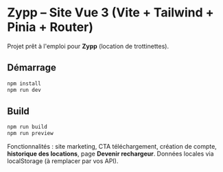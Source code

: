 
# Zypp – Site Vue 3 (Vite + Tailwind + Pinia + Router)

Projet prêt à l'emploi pour **Zypp** (location de trottinettes).

## Démarrage
```bash
npm install
npm run dev
```
## Build
```bash
npm run build
npm run preview
```
Fonctionnalités : site marketing, CTA téléchargement, création de compte, **historique des locations**, page **Devenir rechargeur**. Données locales via localStorage (à remplacer par vos API).
